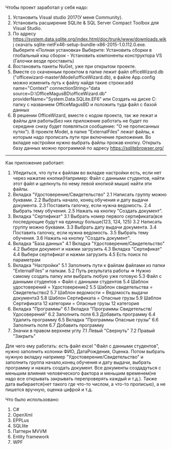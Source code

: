 Чтобы проект заработал у себя надо:
1. Установить Visual studio 2017(У меня Community).
2. Установить расширение SQLite & SQL Server Compact Toolbox для Visual Studio.
3. По адресу https://system.data.sqlite.org/index.html/doc/trunk/www/downloads.wiki скачать sqlite-netFx46-setup-bundle-x86-2015-1.0.112.0.exe.
Выберите «Полная установка»
Выберите: Установить сборки в глобальный кэш сборок - Установить компоненты конструктора VS
(Галочки везде проставить)
4. Востановить пакеты NuGet, уже при открытом проекте.
5. Вместе со скаченным проектом в папке лежит файл officeWizard.db ("officewizard-master\Model\officeWizard.db),
в файле App.config можно изменить путь к файлу найдя такие строки:add name="Context" connectionString="data source=D:\OfficeMagusBD\officeWizard.db" providerName="System.Data.SQLite.EF6"
  или Создать на диске C: папку c названием OfficeMagusBD и положить туда файл с базой данных
6. В решении OfficeWizard, вместе с кодом проекта, так же лежат и файлы для работы(Без них приложение работать не будет по середине снизу будет появляться сообщение: 
"О не прописанных путях").
В проекте Model, в папке "ExternalFiles" лежат файлы, к которым надо прописать пути при включение приложения. 
Во вкладке настройки нужно выбрать файлы прожав кнопку.
Открыть базу данных можно программой по адресу https://sqlitebrowser.org/
--------------------------------------------------------------------------------------

Как приложение работает:
1. Убедиться, что пути к файлам во вкладке настройки есть, если нет через нажатие кнопки(Например: Файл с данными студентов, найти этот файл и щелкнуть по нему левой кнопкой мыши)
найти эти файлы.
2. Вкладка "Удостоверение/Свидетельство" 
    2.1 Написать группу можно буквами.
    2.2 Выбрать начало, конец обучения и дату выдачи документа.
    2.3 Поставить галочку, если нужна ведомость.
    2.4 Выбрать тему обучения.
    2.5 Нажать на кнопку "Создать документ".
3. Вкладка "Сертификат"
    3.1 Выбрать номер первого сертификата(все последующие будут на единицу больше(123, 124, 125)
    3.2 Написать группу можно буквами.
    3.3 Выбрать дату выдачи документа.
    3.4 Поставить галочку, если нужна ведомость.
    3.5 Выбрать тему обучения.
    3.6 Нажать на кнопку "Создать документ".
4. Вкладка "База данных"
    4.1 Вкладка "Удостоверение/Свидетельство"
    4.2 Выбери документ и нажми загрузить
    4.3 Вкладка "Сертификат"
    4.4 Выбери сертификат и нажми загрузить
    4.5 Есть поиск по параметрам
5. Вкладка "Настройки"
    5.1 Заполнить пути к файлам файлами из папки "ExternalFiles" и папкам.
    5.2 Путь результата работы => Нужно самому создать папку или выбрать любую уже готовую
    5.3 Файл с данными студентов = Файл с данными студентов
    5.4 Шаблон удостоверений = Удостоверение2
    5.5 Шаблон свидетельства = Свидетельство2
    5.7 Шаблон ведомости = Ведомость выдачи документа3
    5.8 Шаблон Сертификата = Опасные грузы
    5.9 Шаблон Сертификата 12 категории = Опасные грузы 12 категория
6. Вкладка "Программы"
    6.1 Вкладка "Программы Cвидетельств/Удосоверений"
    6.2 Заполнить поля
    6.3 Добавить программу
    6.4 Удалить программу
    6.5 Вкладка "Программы Опасные грузы"
    6.6 Заполнить поля
    6.7 Добавить программу
7. Значки в правом верхнем углу
    7.1 Левый "Свернуть"
    7.2 Правый "Закрыть"

Для чего ему работать: есть файл excel "Файл с данными студентов", нужно заполнить колонки ФИО, ДатаРождения, Оценка. 
Потом выбрать нужную вкладку например "Удостоверение/Свидетельство" и заполнить группа начало,конец обучения и дату выдачи, выбрать программу и нажать создать документ. 
Все документы создадуться с меньшим влияния человеческого фактора и меньшим временем(не надо все открывать закрывать перепроверять каждый и т.д.). Также дата выбирается(нет такого где что-то числом, а что-то прописью), а не пишется вручную, оценка цифрой и т.д.

Что было использовано:
1. C#
2. OpenXml
3. EPPLus
4. SQLIite
5. Паттерн MVVM
6. Entity framework
7. WPF


